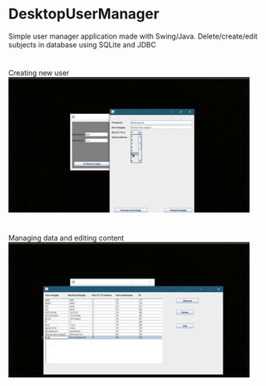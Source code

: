 # DesktopUserManager
Simple user manager application made with Swing/Java. Delete/create/edit subjects in database using SQLite and JDBC
#
Creating new user<br>
![](first.gif)

#
Managing data and editing content<br>
![](second.gif)